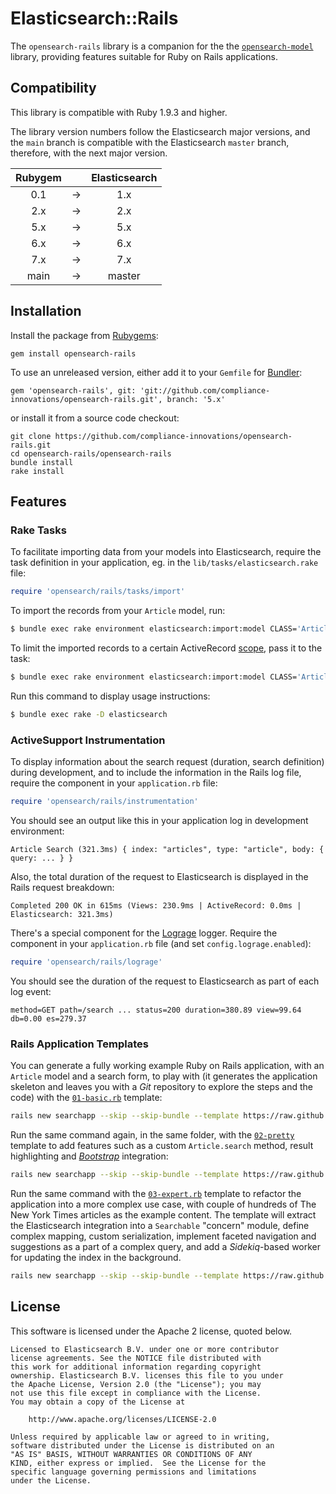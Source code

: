 # Elasticsearch::Rails

The `opensearch-rails` library is a companion for the
the [`opensearch-model`](https://github.com/elastic/opensearch-rails/tree/main/opensearch-model)
library, providing features suitable for Ruby on Rails applications.

## Compatibility

This library is compatible with Ruby 1.9.3 and higher.

The library version numbers follow the Elasticsearch major versions, and the `main` branch
is compatible with the Elasticsearch `master` branch, therefore, with the next major version.

| Rubygem       |   | Elasticsearch |
|:-------------:|:-:| :-----------: |
| 0.1           | → | 1.x           |
| 2.x           | → | 2.x           |
| 5.x           | → | 5.x           |
| 6.x           | → | 6.x           |
| 7.x           | → | 7.x           |
| main          | → | master        |

## Installation

Install the package from [Rubygems](https://rubygems.org):

    gem install opensearch-rails

To use an unreleased version, either add it to your `Gemfile` for [Bundler](http://bundler.io):

    gem 'opensearch-rails', git: 'git://github.com/compliance-innovations/opensearch-rails.git', branch: '5.x'

or install it from a source code checkout:

    git clone https://github.com/compliance-innovations/opensearch-rails.git
    cd opensearch-rails/opensearch-rails
    bundle install
    rake install

## Features

### Rake Tasks

To facilitate importing data from your models into Elasticsearch, require the task definition in your application,
eg. in the `lib/tasks/elasticsearch.rake` file:

```ruby
require 'opensearch/rails/tasks/import'
```

To import the records from your `Article` model, run:

```bash
$ bundle exec rake environment elasticsearch:import:model CLASS='Article'
```

To limit the imported records to a certain
ActiveRecord [scope](http://guides.rubyonrails.org/active_record_querying.html#scopes),
pass it to the task:

```bash
$ bundle exec rake environment elasticsearch:import:model CLASS='Article' SCOPE='published'
```

Run this command to display usage instructions:

```bash
$ bundle exec rake -D elasticsearch
```

### ActiveSupport Instrumentation

To display information about the search request (duration, search definition) during development,
and to include the information in the Rails log file, require the component in your `application.rb` file:

```ruby
require 'opensearch/rails/instrumentation'
```

You should see an output like this in your application log in development environment:

    Article Search (321.3ms) { index: "articles", type: "article", body: { query: ... } }

Also, the total duration of the request to Elasticsearch is displayed in the Rails request breakdown:

    Completed 200 OK in 615ms (Views: 230.9ms | ActiveRecord: 0.0ms | Elasticsearch: 321.3ms)

There's a special component for the [Lograge](https://github.com/roidrage/lograge) logger.
Require the component in your `application.rb` file (and set `config.lograge.enabled`):

```ruby
require 'opensearch/rails/lograge'
```

You should see the duration of the request to Elasticsearch as part of each log event:

    method=GET path=/search ... status=200 duration=380.89 view=99.64 db=0.00 es=279.37

### Rails Application Templates

You can generate a fully working example Ruby on Rails application, with an `Article` model and a search form,
to play with (it generates the application skeleton and leaves you with a _Git_ repository to explore the
steps and the code) with the
[`01-basic.rb`](https://github.com/elastic/opensearch-rails/blob/main/opensearch-rails/lib/rails/templates/01-basic.rb) template:

```bash
rails new searchapp --skip --skip-bundle --template https://raw.github.com/elastic/opensearch-rails/main/opensearch-rails/lib/rails/templates/01-basic.rb
```

Run the same command again, in the same folder, with the
[`02-pretty`](https://github.com/elastic/opensearch-rails/blob/main/opensearch-rails/lib/rails/templates/02-pretty.rb)
template to add features such as a custom `Article.search` method, result highlighting and
[_Bootstrap_](http://getbootstrap.com) integration:

```bash
rails new searchapp --skip --skip-bundle --template https://raw.github.com/elastic/opensearch-rails/main/opensearch-rails/lib/rails/templates/02-pretty.rb
```

Run the same command with the [`03-expert.rb`](https://github.com/elastic/opensearch-rails/blob/main/opensearch-rails/lib/rails/templates/03-expert.rb)
template to refactor the application into a more complex use case,
with couple of hundreds of The New York Times articles as the example content.
The template will extract the Elasticsearch integration into a `Searchable` "concern" module,
define complex mapping, custom serialization, implement faceted navigation and suggestions as a part of
a complex query, and add a _Sidekiq_-based worker for updating the index in the background.

```bash
rails new searchapp --skip --skip-bundle --template https://raw.github.com/elastic/opensearch-rails/main/opensearch-rails/lib/rails/templates/03-expert.rb
```

## License

This software is licensed under the Apache 2 license, quoted below.

    Licensed to Elasticsearch B.V. under one or more contributor
    license agreements. See the NOTICE file distributed with
    this work for additional information regarding copyright
    ownership. Elasticsearch B.V. licenses this file to you under
    the Apache License, Version 2.0 (the "License"); you may
    not use this file except in compliance with the License.
    You may obtain a copy of the License at
    
    	http://www.apache.org/licenses/LICENSE-2.0
    
    Unless required by applicable law or agreed to in writing,
    software distributed under the License is distributed on an
    "AS IS" BASIS, WITHOUT WARRANTIES OR CONDITIONS OF ANY
    KIND, either express or implied.  See the License for the
    specific language governing permissions and limitations
    under the License.
